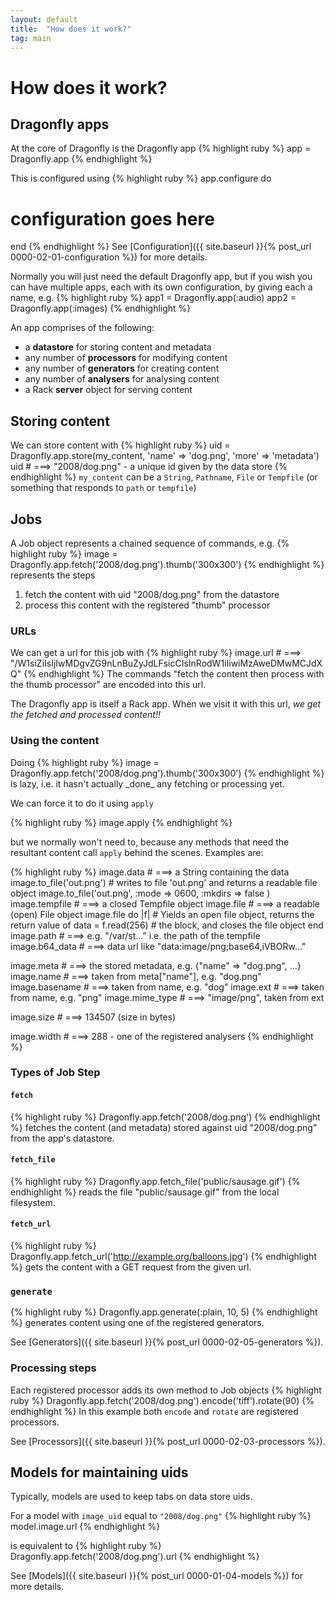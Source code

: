 ```yaml
---
layout: default
title:  "How does it work?"
tag: main
---
```


# How does it work?
## Dragonfly apps
At the core of Dragonfly is the Dragonfly app
{% highlight ruby %}
app = Dragonfly.app
{% endhighlight %}

This is configured using
{% highlight ruby %}
app.configure do
  # configuration goes here
end
{% endhighlight %}
See [Configuration]({{ site.baseurl }}{% post_url 0000-02-01-configuration %}) for more details.

Normally you will just need the default Dragonfly app, but if you wish you can have multiple apps, each with its own configuration, by giving each a name, e.g.
{% highlight ruby %}
app1 = Dragonfly.app(:audio)
app2 = Dragonfly.app(:images)
{% endhighlight %}

An app comprises of the following:

  - a **datastore** for storing content and metadata
  - any number of **processors** for modifying content
  - any number of **generators** for creating content
  - any number of **analysers** for analysing content
  - a Rack **server** object for serving content

## Storing content
We can store content with
{% highlight ruby %}
uid = Dragonfly.app.store(my_content, 'name' => 'dog.png', 'more' => 'metadata')
uid   # ===> "2008/dog.png"  - a unique id given by the data store
{% endhighlight %}
`my_content` can be a `String`, `Pathname`, `File` or `Tempfile` (or something that responds to `path` or `tempfile`)

## Jobs
A Job object represents a chained sequence of commands, e.g.
{% highlight ruby %}
image = Dragonfly.app.fetch('2008/dog.png').thumb('300x300')
{% endhighlight %}
represents the steps

  1. fetch the content with uid "2008/dog.png" from the datastore
  2. process this content with the registered "thumb" processor

### URLs
We can get a url for this job with
{% highlight ruby %}
image.url   # ===> "/W1siZiIsIjIwMDgvZG9nLnBuZyJdLFsicCIsInRodW1iIiwiMzAweDMwMCJdXQ"
{% endhighlight %}
The commands "fetch the content then process with the thumb processor" are encoded into this url.

The Dragonfly app is itself a Rack app. When we visit it with this url, _we get the fetched and processed content!!_

<h3 id="using-content">Using the content</h3>
Doing
{% highlight ruby %}
image = Dragonfly.app.fetch('2008/dog.png').thumb('300x300')
{% endhighlight %}
is lazy, i.e. it hasn't actually _done_ any fetching or processing yet.

We can force it to do it using `apply`

{% highlight ruby %}
image.apply
{% endhighlight %}

but we normally won't need to, because any methods that need the resultant content call `apply` behind the scenes. Examples are:

{% highlight ruby %}
image.data                   # ===> a String containing the data
image.to_file('out.png')     # writes to file 'out.png' and returns a readable file object
image.to_file('out.png',
  :mode => 0600,
  :mkdirs => false
)
image.tempfile               # ===> a closed Tempfile object
image.file                   # ===> a readable (open) File object
image.file do |f|            # Yields an open file object, returns the return value of
  data = f.read(256)         #  the block, and closes the file object
end
image.path                   # ===> e.g. "/var/st..." i.e. the path of the tempfile
image.b64_data               # ===> data url like "data:image/png;base64,iVBORw..."

image.meta                   # ===> the stored metadata, e.g. {"name" => "dog.png", ...}
image.name                   # ===> taken from meta["name"], e.g. "dog.png"
image.basename               # ===> taken from name, e.g. "dog"
image.ext                    # ===> taken from name, e.g. "png"
image.mime_type              # ===> "image/png", taken from ext

image.size                   # ===> 134507 (size in bytes)

image.width                  # ===> 288 - one of the registered analysers
{% endhighlight %}

### Types of Job Step
#### `fetch`
{% highlight ruby %}
Dragonfly.app.fetch('2008/dog.png')
{% endhighlight %}
fetches the content (and metadata) stored against uid "2008/dog.png" from the app's datastore.

#### `fetch_file`
{% highlight ruby %}
Dragonfly.app.fetch_file('public/sausage.gif')
{% endhighlight %}
reads the file "public/sausage.gif" from the local filesystem.

#### `fetch_url`
{% highlight ruby %}
Dragonfly.app.fetch_url('http://example.org/balloons.jpg')
{% endhighlight %}
gets the content with a GET request from the given url.

### `generate`
{% highlight ruby %}
Dragonfly.app.generate(:plain, 10, 5)
{% endhighlight %}
generates content using one of the registered generators.

See [Generators]({{ site.baseurl }}{% post_url 0000-02-05-generators %}).

### Processing steps
Each registered processor adds its own method to Job objects
{% highlight ruby %}
Dragonfly.app.fetch('2008/dog.png').encode('tiff').rotate(90)
{% endhighlight %}
In this example both `encode` and `rotate` are registered processors.

See [Processors]({{ site.baseurl }}{% post_url 0000-02-03-processors %}).

## Models for maintaining uids
Typically, models are used to keep tabs on data store uids.

For a model with `image_uid` equal to `"2008/dog.png"`
{% highlight ruby %}
model.image.url
{% endhighlight %}

is equivalent to
{% highlight ruby %}
Dragonfly.app.fetch('2008/dog.png').url
{% endhighlight %}

See [Models]({{ site.baseurl }}{% post_url 0000-01-04-models %}) for more details.
